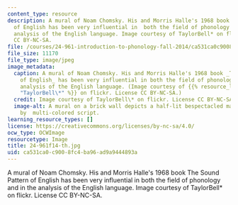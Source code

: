 ```yaml
---
content_type: resource
description: A mural of Noam Chomsky. His and Morris Halle's 1968 book The Sound Pattern
  of English has been very influential in  both the field of phonology and in the
  analysis of the English language. Image courtesy of TaylorBell* on flickr.  License
  CC BY-NC-SA.
file: /courses/24-961-introduction-to-phonology-fall-2014/ca531ca0c9008fc4ba96ad9a9444893a_24-961f14-th.jpg
file_size: 11170
file_type: image/jpeg
image_metadata:
  caption: A mural of Noam Chomsky. His and Morris Halle's 1968 book _The Sound Pattern
    of English_ has been very influential in both the field of phonology and in the
    analysis of the English language. (Image courtesy of {{% resource_link "c29ad707-bc8a-4b97-ab4d-f6133ce9cee9"
    "TaylorBell\*" %}} on flickr. License CC BY-NC-SA.)
  credit: Image courtesy of TaylorBell\* on flickr. License CC BY-NC-SA.
  image-alt: A mural on a brick wall depicts a half-lit bespectacled man's face, surrounded
    by  multi-colored script.
learning_resource_types: []
license: https://creativecommons.org/licenses/by-nc-sa/4.0/
ocw_type: OCWImage
resourcetype: Image
title: 24-961f14-th.jpg
uid: ca531ca0-c900-8fc4-ba96-ad9a9444893a
---
```

A mural of Noam Chomsky. His and Morris Halle's 1968 book The Sound Pattern of English has been very influential in  both the field of phonology and in the analysis of the English language. Image courtesy of TaylorBell* on flickr.  License CC BY-NC-SA.